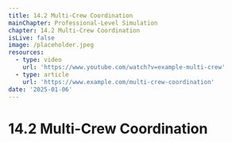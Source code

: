 ```yaml
---
title: 14.2 Multi-Crew Coordination
mainChapter: Professional-Level Simulation
chapter: 14.2 Multi-Crew Coordination
isLive: false
image: /placeholder.jpeg
resources:
  - type: video
    url: 'https://www.youtube.com/watch?v=example-multi-crew'
  - type: article
    url: 'https://www.example.com/multi-crew-coordination'
date: '2025-01-06'
---
```


# 14.2 Multi-Crew Coordination
